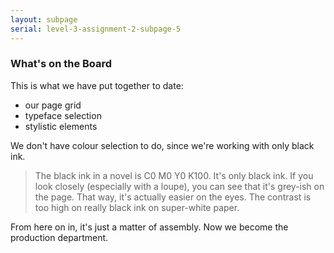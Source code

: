 ```yaml
---
layout: subpage
serial: level-3-assignment-2-subpage-5
---
```

### What's on the Board

This is what we have put together to date:

- our page grid
- typeface selection
- stylistic elements

We don't have colour selection to do, since we're working with only black ink.

> The black ink in a novel is C0 M0 Y0 K100. It's only black ink. If you look closely (especially with a loupe), you can see that it's grey-ish on the page. That way, it's actually easier on the eyes. The contrast is too high on really black ink on super-white paper.

From here on in, it's just a matter of assembly. Now we become the production department.